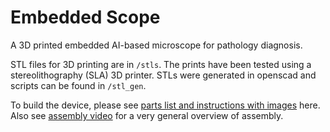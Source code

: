 # Embedded Scope

A 3D printed embedded AI-based microscope for pathology diagnosis.

STL files for 3D printing are in `/stls`. The prints have been tested using a stereolithography (SLA) 3D printer. STLs were generated in openscad and scripts can be found in `/stl_gen`.

To build the device, please see [parts list and instructions with images](stls/assembly_instructions.pdf) here. Also see [assembly video]() for a very general overview of assembly. 
